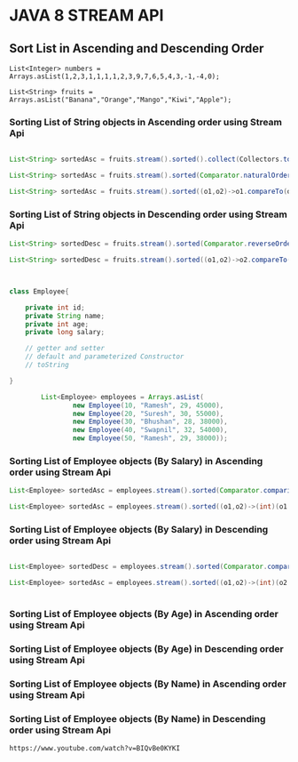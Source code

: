 # JAVA 8 STREAM API
## Sort List in Ascending and Descending Order


```
List<Integer> numbers = Arrays.asList(1,2,3,1,1,1,1,2,3,9,7,6,5,4,3,-1,-4,0);

List<String> fruits = Arrays.asList("Banana","Orange","Mango","Kiwi","Apple");
```
### Sorting List of String objects in Ascending order using Stream Api
```java

List<String> sortedAsc = fruits.stream().sorted().collect(Collectors.toList());

List<String> sortedAsc = fruits.stream().sorted(Comparator.naturalOrder()).collect(Collectors.toList());

List<String> sortedAsc = fruits.stream().sorted((o1,o2)->o1.compareTo(o2)).collect(Collectors.toList());

```
### Sorting List of String objects in Descending order using Stream Api
```java
List<String> sortedDesc = fruits.stream().sorted(Comparator.reverseOrder()).collect(Collectors.toList());

List<String> sortedDesc = fruits.stream().sorted((o1,o2)->o2.compareTo(o1)).collect(Collectors.toList());
```


```java


class Employee{

    private int id;
    private String name;
    private int age;
    private long salary;

    // getter and setter
    // default and parameterized Constructor
    // toString

}

		List<Employee> employees = Arrays.asList(
				new Employee(10, "Ramesh", 29, 45000),
				new Employee(20, "Suresh", 30, 55000),
				new Employee(30, "Bhushan", 28, 38000),
				new Employee(40, "Swapnil", 32, 54000),
				new Employee(50, "Ramesh", 29, 38000));

```
### Sorting List of Employee objects (By Salary) in Ascending order using Stream Api
```java
List<Employee> sortedAsc = employees.stream().sorted(Comparator.comparingLong(Employee::getSalary)).collect(Collectors.toList());

List<Employee> sortedAsc = employees.stream().sorted((o1,o2)->(int)(o1.getSalary()-o2.getSalary())).collect(Collectors.toList());
```
### Sorting List of Employee objects (By Salary) in Descending order using Stream Api
```java

List<Employee> sortedDesc = employees.stream().sorted(Comparator.comparingLong(Employee::getSalary).reversed()).collect(Collectors.toList());

List<Employee> sortedAsc = employees.stream().sorted((o1,o2)->(int)(o2.getSalary()-o1.getSalary())).collect(Collectors.toList());
		
```

### Sorting List of Employee objects (By Age) in Ascending order using Stream Api
### Sorting List of Employee objects (By Age) in Descending order using Stream Api


### Sorting List of Employee objects (By Name) in Ascending order using Stream Api
### Sorting List of Employee objects (By Name) in Descending order using Stream Api

```
https://www.youtube.com/watch?v=BIQvBe0KYKI

```